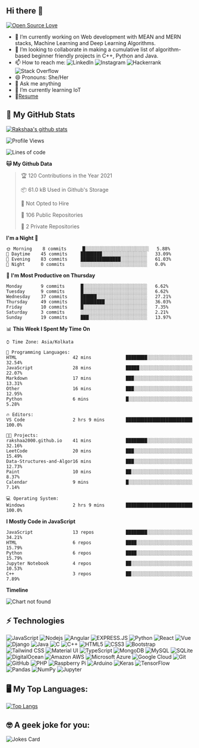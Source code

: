 ## Hi there 👋
[![Open Source Love](https://badges.frapsoft.com/os/v1/open-source.svg?v=102)](https://github.com/ellerbrock/open-source-badge/)

- 🔭 I’m currently working on Web development with MEAN and MERN stacks, Machine Learning and Deep Learning Algorithms.
- 👯 I’m looking to collaborate in making a cumulative list of algorithm-based beginner friendly projects in C++, Python and Java.
- 📫 How to reach me: ![LinkedIn](https://img.shields.io/badge/linkedin%20-%230077B5.svg?&style=flat-square&logo=linkedin&logoColor=white) ![Instagram](https://img.shields.io/badge/rakshaa_viswanathan%20-%23E4405F.svg?&style=flat-square&logo=Instagram&logoColor=white) ![Hackerrank](https://img.shields.io/badge/-Hackerrank-2EC866?style=flat-square&logo=HackerRank&logoColor=white) ![Stack Overflow](https://img.shields.io/badge/-Stack%20overflow-FE7A16?style=flat-square&logo=stack-overflow&logoColor=white)
- 😄 Pronouns: She/Her
- 💬 Ask me anything
- 🌱 I’m currently learning IoT
- 📝[Resume](https://drive.google.com/file/d/1cic8e6wvwAAHHhIXNlh05ZCsYkpmejzL/view?usp=sharing)

## :pushpin: My GitHub Stats
[![Rakshaa's github stats](https://github-readme-stats.vercel.app/api?username=rakshaa2000&hide=stars&count_private=true&show_icons=true&theme=gruvbox&include_all_commits=true)](https://github.com/anuraghazra/github-readme-stats)

<!--START_SECTION:waka-->
![Profile Views](http://img.shields.io/badge/Profile%20Views-8-blue)

![Lines of code](https://img.shields.io/badge/From%20Hello%20World%20I%27ve%20Written-183552%20lines%20of%20code-blue)

**🐱 My Github Data** 

> 🏆 120 Contributions in the Year 2021
 > 
> 📦 61.0 kB Used in Github's Storage 
 > 
> 🚫 Not Opted to Hire
 > 
> 📜 106 Public Repositories 
 > 
> 🔑 2 Private Repositories  
 > 
**I'm a Night 🦉** 

```text
🌞 Morning    8 commits      █░░░░░░░░░░░░░░░░░░░░░░░░   5.88% 
🌆 Daytime    45 commits     ████████░░░░░░░░░░░░░░░░░   33.09% 
🌃 Evening    83 commits     ███████████████░░░░░░░░░░   61.03% 
🌙 Night      0 commits      ░░░░░░░░░░░░░░░░░░░░░░░░░   0.0%

```
📅 **I'm Most Productive on Thursday** 

```text
Monday       9 commits      █░░░░░░░░░░░░░░░░░░░░░░░░   6.62% 
Tuesday      9 commits      █░░░░░░░░░░░░░░░░░░░░░░░░   6.62% 
Wednesday    37 commits     ██████░░░░░░░░░░░░░░░░░░░   27.21% 
Thursday     49 commits     █████████░░░░░░░░░░░░░░░░   36.03% 
Friday       10 commits     █░░░░░░░░░░░░░░░░░░░░░░░░   7.35% 
Saturday     3 commits      ░░░░░░░░░░░░░░░░░░░░░░░░░   2.21% 
Sunday       19 commits     ███░░░░░░░░░░░░░░░░░░░░░░   13.97%

```


📊 **This Week I Spent My Time On** 

```text
⌚︎ Time Zone: Asia/Kolkata

💬 Programming Languages: 
HTML                     42 mins             ████████░░░░░░░░░░░░░░░░░   32.54% 
JavaScript               28 mins             █████░░░░░░░░░░░░░░░░░░░░   22.07% 
Markdown                 17 mins             ███░░░░░░░░░░░░░░░░░░░░░░   13.31% 
Other                    16 mins             ███░░░░░░░░░░░░░░░░░░░░░░   12.95% 
Python                   6 mins              █░░░░░░░░░░░░░░░░░░░░░░░░   5.28%

🔥 Editors: 
VS Code                  2 hrs 9 mins        █████████████████████████   100.0%

🐱‍💻 Projects: 
rakshaa2000.github.io    41 mins             ████████░░░░░░░░░░░░░░░░░   32.16% 
LeetCode                 20 mins             ███░░░░░░░░░░░░░░░░░░░░░░   15.49% 
Data-Structures-and-Algor16 mins             ███░░░░░░░░░░░░░░░░░░░░░░   12.73% 
Paint                    10 mins             ██░░░░░░░░░░░░░░░░░░░░░░░   8.37% 
Calendar                 9 mins              █░░░░░░░░░░░░░░░░░░░░░░░░   7.14%

💻 Operating System: 
Windows                  2 hrs 9 mins        █████████████████████████   100.0%

```

**I Mostly Code in JavaScript** 

```text
JavaScript               13 repos            ████████░░░░░░░░░░░░░░░░░   34.21% 
HTML                     6 repos             ████░░░░░░░░░░░░░░░░░░░░░   15.79% 
Python                   6 repos             ████░░░░░░░░░░░░░░░░░░░░░   15.79% 
Jupyter Notebook         4 repos             ██░░░░░░░░░░░░░░░░░░░░░░░   10.53% 
C++                      3 repos             ██░░░░░░░░░░░░░░░░░░░░░░░   7.89%

```


**Timeline**

![Chart not found](https://raw.githubusercontent.com/rakshaa2000/rakshaa2000/main/charts/bar_graph.png) 


<!--END_SECTION:waka-->

## ⚡ Technologies

![JavaScript](https://img.shields.io/badge/-JavaScript-black?style=flat-square&logo=javascript)
![Nodejs](https://img.shields.io/badge/-Nodejs-black?style=flat-square&logo=Node.js)
![Angular](https://img.shields.io/badge/angular%20-%23DD0031.svg?&style=flat-square&logo=angular&logoColor=white)
![EXPRESS.JS](https://img.shields.io/badge/express.js%20-%23404d59.svg?&style=flat-square)
![Python](https://img.shields.io/badge/-Python-black?style=flat-square&logo=Python)
![React](https://img.shields.io/badge/-React-black?style=flat-square&logo=react)
![Vue](https://img.shields.io/badge/vuejs%20-%2335495e.svg?&style=flat-square&logo=vue.js&logoColor=%234FC08D)
![Django](https://img.shields.io/badge/django%20-%23092E20.svg?logo=django&style=flat-square&logoColor=white)
![Java](https://img.shields.io/badge/-java-E34A86?style=flat-square&logo=java)
![C](https://img.shields.io/badge/c%20-%2300599C.svg?&style=flat-square&logo=c)
![C++](https://img.shields.io/badge/-C++-00599C?style=flat-square&logo=c)
![HTML5](https://img.shields.io/badge/-HTML5-E34F26?style=flat-square&logo=html5&logoColor=white)
![CSS3](https://img.shields.io/badge/-CSS3-1572B6?style=flat-square&logo=css3)
![Bootstrap](https://img.shields.io/badge/-Bootstrap-563D7C?style=flat-square&logo=bootstrap)
![Tailwind CSS](https://img.shields.io/badge/tailwindcss%20-%2338B2AC.svg?&style=flat-square&logo=tailwind-css&logoColor=white)
![Material UI](https://img.shields.io/badge/material%20ui%20-%230081CB.svg?logo=material-ui&logoColor=white&style=flat-square)
![TypeScript](https://img.shields.io/badge/-TypeScript-007ACC?style=flat-square&logo=typescript)
![MongoDB](https://img.shields.io/badge/-MongoDB-black?style=flat-square&logo=mongodb)
![MySQL](https://img.shields.io/badge/-MySQL-black?style=flat-square&logo=mysql)
![SQLite](https://img.shields.io/badge/sqlite-%2307405e.svg?&style=flat-square&logo=sqlite&logoColor=white)
![DigitalOcean](https://img.shields.io/badge/-Digital%20Ocean-darkblue?style=flat-square&logo=digitalocean)
![Amazon AWS](https://img.shields.io/badge/Amazon%20AWS-232F3E?style=flat-square&logo=amazon-aws)
![Microsoft Azure](https://img.shields.io/badge/Microsoft%20Azure-232F7E?style=flat-square&logo=microsoft-azure)
![Google Cloud](https://img.shields.io/badge/Google%20Cloud-black?style=flat-square&logo=google-cloud)
![Git](https://img.shields.io/badge/-Git-black?style=flat-square&logo=git)
![GitHub](https://img.shields.io/badge/-GitHub-181717?style=flat-square&logo=github)
![PHP](https://img.shields.io/badge/php-%23777BB4.svg?&style=flat-square&logo=php&logoColor=white)
![Raspberry Pi](https://img.shields.io/badge/-Raspberry%20Pi-C51A4A?style=flat-square&logo=Raspberry-Pi)
![Arduino](https://img.shields.io/badge/-Arduino-00979D?style=flat-square&logo=Arduino&logoColor=white)
![Keras](https://img.shields.io/badge/Keras%20-%23D00000.svg?&style=flat-square&logo=Keras)
![TensorFlow](https://img.shields.io/badge/TensorFlow%20-%23FF6F00.svg?&style=flat-square&logo=TensorFlow&logoColor=white)
![Pandas](https://img.shields.io/badge/pandas%20-%23150458.svg?&style=flat-square&logo=pandas)
![NumPy](https://img.shields.io/badge/numpy%20-%23013243.svg?&style=flat-square&logo=numpy)
![Jupyter](https://img.shields.io/badge/Jupyter%20-%23F37626.svg?&style=flat-square&logo=Jupyter&logoColor=white)


## :desktop_computer: My Top Languages:
[![Top Langs](https://github-readme-stats.vercel.app/api/top-langs/?username=rakshaa2000&langs_count=10&layout=compact&theme=gruvbox)](https://github.com/anuraghazra/github-readme-stats)



## :nerd_face: A geek joke for you: 
<img src="https://readme-jokes.vercel.app/api" alt="Jokes Card" />
